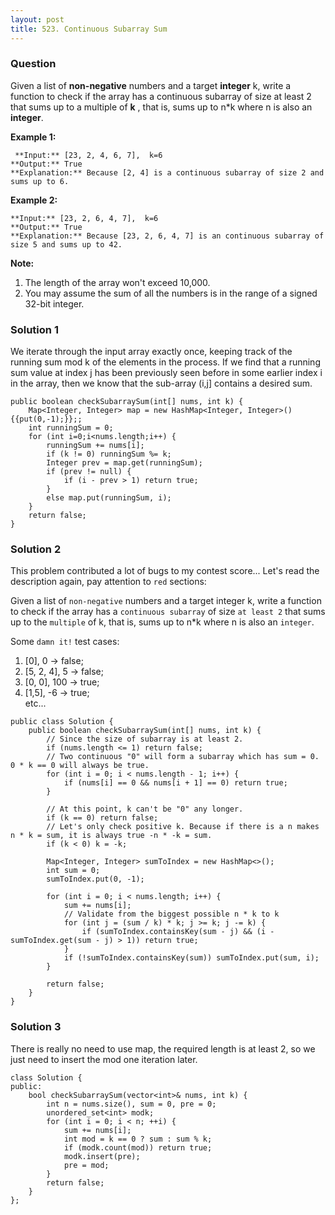 ```yaml
---
layout: post
title: 523. Continuous Subarray Sum
---
```

### Question
Given a list of **non-negative** numbers and a target **integer** k, write a
function to check if the array has a continuous subarray of size at least 2
that sums up to a multiple of **k** , that is, sums up to n*k where n is also
an **integer**.



 **Example 1:**

    
    
     **Input:** [23, 2, 4, 6, 7],  k=6
    **Output:** True
    **Explanation:** Because [2, 4] is a continuous subarray of size 2 and sums up to 6.
    

**Example 2:**

    
    
    **Input:** [23, 2, 6, 4, 7],  k=6
    **Output:** True
    **Explanation:** Because [23, 2, 6, 4, 7] is an continuous subarray of size 5 and sums up to 42.
    



 **Note:**

  1. The length of the array won't exceed 10,000.
  2. You may assume the sum of all the numbers is in the range of a signed 32-bit integer.

### Solution 1
We iterate through the input array exactly once, keeping track of the running
sum mod k of the elements in the process. If we find that a running sum value
at index j has been previously seen before in some earlier index i in the
array, then we know that the sub-array (i,j] contains a desired sum.

    
    
    public boolean checkSubarraySum(int[] nums, int k) {
        Map<Integer, Integer> map = new HashMap<Integer, Integer>(){{put(0,-1);}};;
        int runningSum = 0;
        for (int i=0;i<nums.length;i++) {
            runningSum += nums[i];
            if (k != 0) runningSum %= k; 
            Integer prev = map.get(runningSum);
            if (prev != null) {
                if (i - prev > 1) return true;
            }
            else map.put(runningSum, i);
        }
        return false;
    }
    


### Solution 2
This problem contributed a lot of bugs to my contest score... Let's read the
description again, pay attention to `red` sections:

Given a list of `non-negative` numbers and a target integer k, write a
function to check if the array has a `continuous subarray` of size `at least
2` that sums up to the `multiple` of k, that is, sums up to n*k where n is
also an `integer`.

Some `damn it!` test cases:

  1. [0], 0 -> false;
  2. [5, 2, 4], 5 -> false;
  3. [0, 0], 100 -> true;
  4. [1,5], -6 -> true;  
etc...

    
    
    public class Solution {
        public boolean checkSubarraySum(int[] nums, int k) {
            // Since the size of subarray is at least 2.
            if (nums.length <= 1) return false;
            // Two continuous "0" will form a subarray which has sum = 0. 0 * k == 0 will always be true.
            for (int i = 0; i < nums.length - 1; i++) {
                if (nums[i] == 0 && nums[i + 1] == 0) return true;
            }
    
            // At this point, k can't be "0" any longer.
            if (k == 0) return false;
            // Let's only check positive k. Because if there is a n makes n * k = sum, it is always true -n * -k = sum.
            if (k < 0) k = -k;
    
            Map<Integer, Integer> sumToIndex = new HashMap<>();
            int sum = 0;
            sumToIndex.put(0, -1);
    
            for (int i = 0; i < nums.length; i++) {
                sum += nums[i];
                // Validate from the biggest possible n * k to k
                for (int j = (sum / k) * k; j >= k; j -= k) {
                    if (sumToIndex.containsKey(sum - j) && (i - sumToIndex.get(sum - j) > 1)) return true;
                }
                if (!sumToIndex.containsKey(sum)) sumToIndex.put(sum, i);
            }
    
            return false;
        }
    }
    


### Solution 3
There is really no need to use map, the required length is at least 2, so we
just need to insert the mod one iteration later.

    
    
    class Solution {
    public:
        bool checkSubarraySum(vector<int>& nums, int k) {
            int n = nums.size(), sum = 0, pre = 0;
            unordered_set<int> modk;
            for (int i = 0; i < n; ++i) {
                sum += nums[i];
                int mod = k == 0 ? sum : sum % k;
                if (modk.count(mod)) return true;
                modk.insert(pre);
                pre = mod;
            }
            return false;
        }
    };



